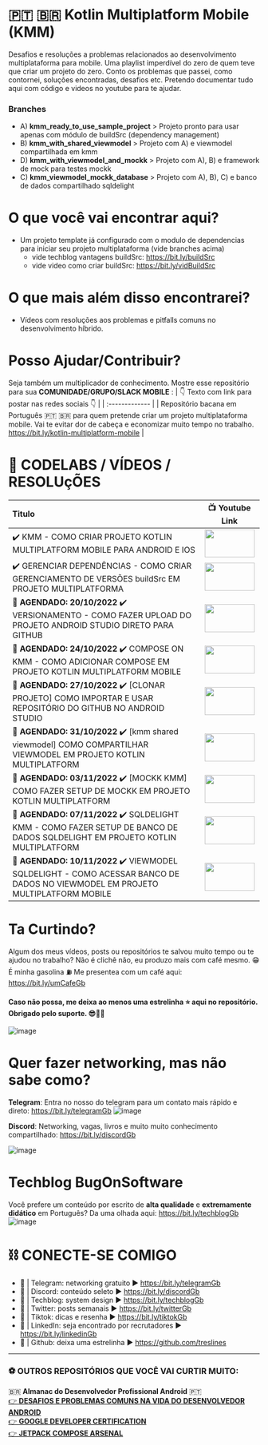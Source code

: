 # 🇵🇹 🇧🇷 Kotlin Multiplatform Mobile (KMM)
Desafios e resoluções a problemas relacionados ao desenvolvimento multiplataforma para mobile. Uma playlist imperdível do zero de quem teve que criar um projeto do zero. Conto os problemas que passei, como contornei, soluções encontradas, desafios etc. Pretendo documentar tudo aqui com código e videos no youtube para te ajudar. 

### Branches
- A) **kmm_ready_to_use_sample_project** > Projeto pronto para usar apenas com módulo de buildSrc (dependency management)
- B) **kmm_with_shared_viewmodel** > Projeto com A) e viewmodel compartilhada em kmm
- D) **kmm_with_viewmodel_and_mockk** > Projeto com A), B) e framework de mock para testes mockk
- C) **kmm_viewmodel_mockk_database** > Projeto com A), B), C) e banco de dados compartilhado sqldelight

# O que você vai encontrar aqui?
- Um projeto template já configurado com o modulo de dependencias para iniciar seu projeto multiplataforma (vide branches acima)
  - vide techblog vantagens buildSrc: https://bit.ly/buildSrc
  - vide video como criar buildSrc: https://bit.ly/vidBuildSrc
  
# O que mais além disso encontrarei?
 - Vídeos com resoluções aos problemas e pitfalls comuns no desenvolvimento híbrido.
 
# Posso Ajudar/Contribuir?
Seja também um multiplicador de conhecimento. Mostre esse repositório para sua **COMUNIDADE/GRUPO/SLACK MOBILE**
:
| 👇 Texto com link para postar nas redes sociais 👇 |
| :------------- |
| Repositório bacana em Português 🇵🇹 🇧🇷 para quem pretende criar um projeto multiplataforma mobile. Vai te evitar dor de cabeça e economizar muito tempo no trabalho. https://bit.ly/kotlin-multiplatform-mobile |

# 🧪 **CODELABS / VÍDEOS / RESOLUçÕES**
| Titulo        | 📺 Youtube Link |
| :------------- |:-------------:|
| ✔️ KMM - COMO CRIAR PROJETO KOTLIN MULTIPLATFORM MOBILE PARA ANDROID E IOS | <a href="https://youtu.be/xxxxxx" target="_blank"><img src="https://github.com/treslines/android_compose_arsenal/blob/main/app/src/main/mini/%5BKMM%5D-COMO-CRIAR-PROJETO-KOTLIN-MULTIPLATFORM-MOBILE-PARA-ANDROID-E-IOS.png" width="100" height="56"></a> |
| ✔️ GERENCIAR DEPENDÊNCIAS - COMO CRIAR GERENCIAMENTO DE VERSÕES buildSrc EM PROJETO MULTIPLATFORMA | <a href="https://youtu.be/xxxxxx" target="_blank"><img src="https://github.com/treslines/android_compose_arsenal/blob/main/app/src/main/mini/%5BGERENCIAR-DEPEND%C3%8ANCIAS%5D-COMO-CRIAR-GERENCIAMENTO-DE-VERS%C3%95ES-buildSrc-EM-PROJETO-MULTIPLATFORMA.png" width="100" height="56"></a> |
| **🚩 AGENDADO: 20/10/2022** ✔️ VERSIONAMENTO - COMO FAZER UPLOAD DO PROJETO ANDROID STUDIO DIRETO PARA GITHUB | <a href="https://youtu.be/xxxxxx" target="_blank"><img src="https://github.com/treslines/android_compose_arsenal/blob/main/app/src/main/mini/%5BVERSIONAMENTO%5D-COMO-FAZER-UPLOAD-DO-PROJETO-ANDROID-STUDIO-DIRETO-PARA-GITHUB.png" width="100" height="56"></a> |
| **🚩 AGENDADO: 24/10/2022** ✔️ COMPOSE ON KMM - COMO ADICIONAR COMPOSE EM PROJETO KOTLIN MULTIPLATFORM MOBILE | <a href="https://youtu.be/JrEYS6dZ0vs" target="_blank"><img src="https://github.com/treslines/android_compose_arsenal/blob/main/app/src/main/mini/%5BCOMPOSE-ON-KMM%5D-COMO-ADICIONAR-COMPOSE-EM-PROJETO-KOTLIN-MULTIPLATFORM-MOBILE.png" width="100" height="56"></a> |
| **🚩 AGENDADO: 27/10/2022** ✔️ [CLONAR PROJETO] COMO IMPORTAR E USAR REPOSITÓRIO DO GITHUB NO ANDROID STUDIO | <a href="https://youtu.be/FE1zW68tsYQ" target="_blank"><img src="https://github.com/treslines/android_compose_arsenal/blob/main/app/src/main/mini/%5BCLONAR-PROJETO%5D-COMO-IMPORTAR-E-USAR-REPOSIT%C3%93RIO-DO-GITHUB-NO-ANDROID-STUDIO.png" width="100" height="56"></a> |
| **🚩 AGENDADO: 31/10/2022** ✔️ [kmm shared viewmodel] COMO COMPARTILHAR VIEWMODEL EM PROJETO KOTLIN MULTIPLATFORM | <a href="https://youtu.be/qRDjwZD-SBM" target="_blank"><img src="https://github.com/treslines/android_compose_arsenal/blob/main/app/src/main/mini/%5Bkmm-shared-viewmodel%5D-COMO-COMPARTILHAR-VIEWMODEL-EM-PROJETO-KOTLIN-MULTIPLATFORM.png" width="100" height="56"></a> |
| **🚩 AGENDADO: 03/11/2022** ✔️ [MOCKK KMM] COMO FAZER SETUP DE MOCKK EM PROJETO KOTLIN MULTIPLATFORM | <a href="https://youtu.be/h4x5isMnlJo" target="_blank"><img src="https://github.com/treslines/android_compose_arsenal/blob/main/app/src/main/mini/%5BMOCKK-KMM%5D-COMO-FAZER-SETUP-DE-MOCKK-EM-PROJETO-KOTLIN-MULTIPLATFORM.png" width="100" height="56"></a> |
| **🚩 AGENDADO: 07/11/2022** ✔️ SQLDELIGHT KMM - COMO FAZER SETUP DE BANCO DE DADOS SQLDELIGHT EM PROJETO KOTLIN MULTIPLATFORM | <a href="https://youtu.be/GORjslEmbjA" target="_blank"><img src="https://github.com/treslines/android_compose_arsenal/blob/main/app/src/main/mini/%5BSQLDELIGHT-KMM%5D-COMO-FAZER-SETUP-DE-BANCO-DE-DADOS-SQLDELIGHT-EM-PROJETO-KOTLIN-MULTIPLATFORM.png" width="100" height="56"></a> |
| **🚩 AGENDADO: 10/11/2022** ✔️ VIEWMODEL SQLDELIGHT - COMO ACESSAR BANCO DE DADOS NO VIEWMODEL EM PROJETO MULTIPLATFORM MOBILE | <a href="https://youtu.be/0pf_fR2Ik9M" target="_blank"><img src="https://github.com/treslines/android_compose_arsenal/blob/main/app/src/main/mini/%5BVIEWMODEL-SQLDELIGHT%5D-COMO-ACESSAR-BANCO-DE-DADOS-NO-VIEWMODEL-EM-PROJETO-MULTIPLATFORM-MOBILE.png" width="100" height="56"></a> |

# Ta Curtindo? 
Algum dos meus vídeos, posts ou repositórios te salvou muito tempo ou te ajudou no trabalho? Não é clichê não, eu produzo mais com café mesmo. 😁 É minha gasolina ⛽️ Me presentea com um café aqui: https://bit.ly/umCafeGb

#### Caso não possa, me deixa ao menos uma estrelinha ⭐ aqui no repositório. Obrigado pelo suporte. 😎🤜🤛
![image](https://user-images.githubusercontent.com/1042887/170558597-8ff115e4-58f1-445e-9125-422729a67a22.png)

# Quer fazer networking, mas não sabe como? 
**Telegram**: Entra no nosso do telegram para um contato mais rápido e direto: https://bit.ly/telegramGb
![image](https://user-images.githubusercontent.com/1042887/169701787-dba72b6f-c5b7-4d34-9d51-0052a7b40443.png)
 
**Discord**: Networking, vagas, livros e muito muito conhecimento compartilhado: https://bit.ly/discordGb 

![image](https://user-images.githubusercontent.com/1042887/170555025-9b0b3d83-ca7a-468d-86b9-c4d40deb9775.png)

# Techblog BugOnSoftware
Você prefere um conteúdo por escrito de **alta qualidade** e **extremamente didático** em Português? Da uma olhada aqui: https://bit.ly/techblogGb 
![image](https://user-images.githubusercontent.com/1042887/170555703-f4323c08-2bda-43a1-b42e-37d8fb7463b9.png)

# ⛓️ CONECTE-SE COMIGO
- 🧲 | Telegram: networking gratuito ► https://bit.ly/telegramGb
- 🧲 | Discord: conteúdo seleto ►  https://bit.ly/discordGb
- 🧲 | Techblog: system design ► https://bit.ly/techblogGb
- 🧲 | Twitter: posts semanais ►  https://bit.ly/twitterGb
- 🧲 | Tiktok: dicas e resenha ►  https://bit.ly/tiktokGb
- 🧲 | LinkedIn: seja encontrado por recrutadores ► https://bit.ly/linkedinGb
- 🧲 | Github: deixa uma estrelinha ► https://github.com/treslines

---

### ⚽ **OUTROS REPOSITÓRIOS QUE VOCÊ VAI CURTIR MUITO:**
🇧🇷 **Almanac do Desenvolvedor Profissional Android** 🇵🇹 
</br>
<a href="https://github.com/treslines/desafios_comuns_android" target="_blank"> 👉 **DESAFIOS E PROBLEMAS COMUNS NA VIDA DO DESENVOLVEDOR ANDROID**</a>
</br>
<a href="https://github.com/treslines/aad" target="_blank"> 👉 **GOOGLE DEVELOPER CERTIFICATION**</a>
</br>
<a href="https://github.com/treslines/android_compose_arsenal" target="_blank"> 👉 **JETPACK COMPOSE ARSENAL** </a>
</br> 
